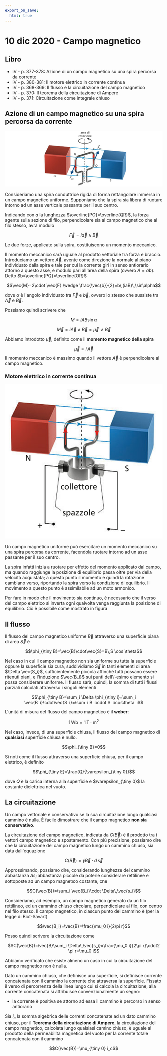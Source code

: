 ```yaml
---
export_on_save:
  html: true
---
```


# 10 dic 2020 - Campo magnetico

## Libro

- IV - p. 377-378: Azione di un campo magnetico su una spira percorsa da corrente
- IV - p. 380-381: Il motore elettrico in corrente continua
- IV - p. 368-369: Il flusso e la circuitazione del campo magnetico
- IV - p. 370: Il teorema della circuitazione di Ampere
- IV - p. 371: Circuitazione come integrale chiuso  

## Azione di un campo magnetico su una spira percorsa da corrente

![Schermata 2021-01-03 alle 18.32.19](/assets/Schermata%202021-01-03%20alle%2018.32.19.png)

Consideriamo una spira conduttrice rigida di forma rettangolare immersa in un campo magnetico uniforme. Supponiamo che la spira sia libera di ruotare intorno ad un asse verticale passante per il suo centro.

Indicando con $a$ la lunghezza $\overline{PO}=\overline{QR}$, la forza agente sulla sezione di filo, perpendicolare sia al campo magnetico che al filo stesso, avrà modulo

$$\vec{F}=i\vec{a}\wedge\vec{B}$$

Le due forze, applicate sulla spira, costituiscono un momento meccanico.

Il momento meccanico sarà uguale al prodotto vettoriale tra forza e braccio.
Introduciamo un vettore $\vec{A}$, avente come direzione la normale al piano individuato dalla spira e tale per cui la corrente giri in senso antiorario attorno a questo asse, e modulo pari all'area della spira (ovvero $A=ab$).
Detto $b=\overline{PQ}=\overline{OR}$

$$\vec{M}=2\cdot \vec{F} \wedge \frac{\vec{b}}{2}=b\,(iaB)\,\sin\alpha$$

dove $\alpha$ è l'angolo individuato tra $\vec{F}$ e $\vec{b}$, ovvero lo stesso che sussiste tra $\vec{A}$ e $\vec{B}$.

Possiamo quindi scrivere che

$$M=iAB\sin\alpha$$

$$\vec{M}=i\vec{A}\wedge\vec{B}=\vec{\mu}\,\wedge\vec{B}$$

Abbiamo introdotto $\vec{\mu}$, definito come il **momento magnetico della spira**

$$\vec{\mu}=i\,\vec{A}$$

Il momento meccanico è massimo quando il vettore $\vec{A}$ è perpendicolare al campo magnetico.

### Motore elettrico in corrente continua

![Schermata 2021-01-03 alle 21.40.26](/assets/Schermata%202021-01-03%20alle%2021.40.26.png)

Un campo magnetico uniforme può esercitare un momento meccanico su una spira percorsa da corrente, facendola ruotare intorno ad un asse passante per il suo centro.

La spira infatti inizia a ruotare per effetto del momento applicato dal campo, ma quando raggiunge la posizione di equilibrio passa oltre per via della velocità acquistata; a questo punto il momento e quindi la rotazione cambiano verso, riportando la spira verso la condizione di equilibrio.
Il movimento a questo punto è assimilabile ad un moto armonico.

Per fare in modo che il movimento sia continuo, è necessario che il verso del campo elettrico si inverta ogni qualvolta venga raggiunta la posizione di equilibrio. Ciò è possibile come mostrato in figura

## Il flusso

Il flusso del campo magnetico uniforme $\vec{B}$ attraverso una superficie piana di area $\vec{S}$ è

$$\phi_{\tiny B}=\vec{B}\cdot\vec{S}=B\,S \cos \theta$$

Nel caso in cui il campo magnetico non sia uniforme su tutta la superficie oppure la superficie sia cura, suddividiamo $\vec{S}$ in tanti elementi di area $\Delta \vec{S_i}$, sufficientemente piccola affinché tutti possano essere ritenuti piani, e l'induzione $\vec{B_i}$ sui punti dell'_i_-esimo elemento si possa considerare uniforme. Il flusso sarà, quindi, la somma di tutti i flussi parziali calcolati attraverso i singoli elementi

$$\phi_{\tiny B}=\sum_i \Delta \phi_{\tiny i}=\sum_i \vec{B_i}\cdot\vec{S_i}=\sum_i B_i\cdot S_i\cos\theta_i$$

L'unità di misura del flusso del campo magnetico è il **weber**:

$$1\,\text{Wb}=1\,\text{T}\cdot\text{m}^2$$

Nel caso, invece, di una superficie chiusa, il flusso del campo magnetico di **qualsiasi** superficie chiusa è nullo.

$$\phi_{\tiny B}=0$$

Si noti come il flusso attraverso una superficie chiusa, per il campo elettrico, è definito

$$\phi_{\tiny E}=\frac{Q}{\varepsilon_{\tiny 0}}$$

dove $Q$ è la carica interna alla superficie e $\varepsilon_{\tiny 0}$ la costante dielettrica nel vuoto.

## La circuitazione

Un campo vettoriale è conservativo se la sua circuitazione lungo qualsiasi cammino è nulla. È facile dimostrare che il campo magnetico **non sia conservativo**.

La circuitazione del campo magnetico, indicata da $C(\vec{B})$ è il prodotto tra i vettori campo magnetico e spostamento.
Con più precisione, possiamo dire che la circuitazione del campo magnetico lungo un cammino chiuso, sia data dall'equazione

$$C(\vec{B})=\oint \vec{B}\cdot d\,\vec{s}$$

Approssimando, possiamo dire, considerando lunghezze del cammino abbastanza $\Delta s_i$ abbastanza piccole da poterle considerare rettilinee e sottoposte ad un campo magnetico costante, che

$$C(\vec{B})=\sum_i \vec{B_i}\cdot \Delta\,\vec{s_i}$$

Consideriamo, ad esempio, un campo magnetico generato da un filo rettilineo, ed un cammino chiuso circolare, perpendicolare al filo, con centro nel filo stesso. Il campo magnetico, in ciascun punto del cammino è (per la legge di Biot-Savart)

$$\vec{B_i}=\vec{B}=\frac{\mu_0 i}{2\pi r}$$

Posso quindi scrivere la circuitazione come

$$C(\vec{B})=\vec{B}\sum_i \Delta\,\vec{s_i}=\frac{\mu_0 i}{2\pi r}\cdot2 \pi r=\mu_0 i$$

Abbiamo verificato che esiste almeno un caso in cui la circuitazione del campo magnetico non è nulla.

Dato un cammino chiuso, che definisce una superficie, si definisce corrente concatenata con il cammino la corrente che attraversa la superficie.
Fissato il verso di percorrenza della linea lungo cui si calcola la circuitazione, alla corrente concatenata si attribuisce convenzionalmente un segno:
* la corrente è positiva se attorno ad essa il cammino è percorso in senso antiorario

Sia $i_c$ la somma algebrica delle correnti concatenate ad un dato cammino chiuso, per il **Teorema della circuitazione di Ampere**, la circuitazione del campo magnetico, calcolata lungo qualsiasi camino chiuso, è uguale al prodotto della permeabilità magnetica del vuoto per la corrente totale concatenata con il cammino

$$C(\vec{B})=\mu_{\tiny 0} i_c$$
